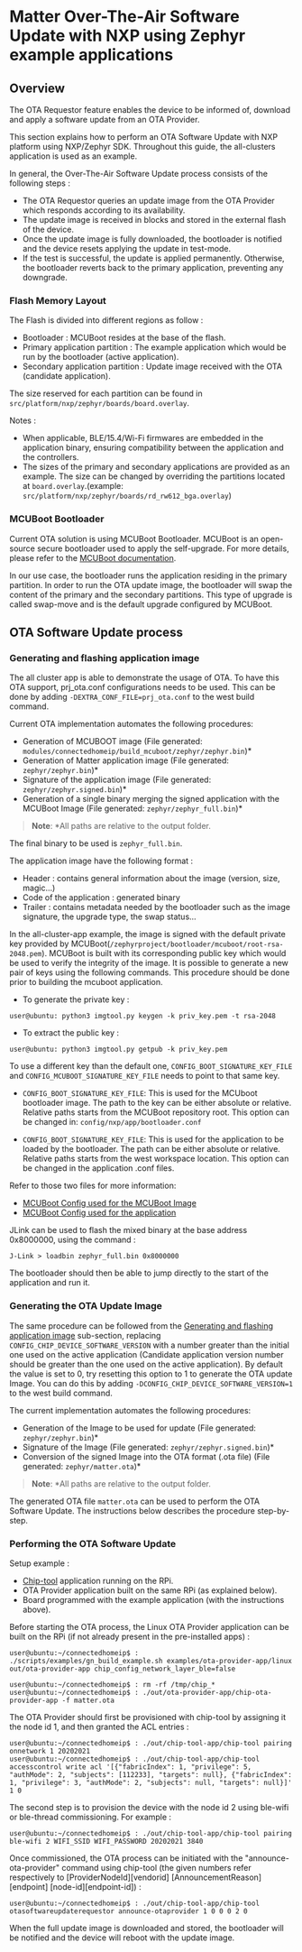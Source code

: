 # Matter Over-The-Air Software Update with NXP using Zephyr example applications

## Overview

The OTA Requestor feature enables the device to be informed of, download and
apply a software update from an OTA Provider.

This section explains how to perform an OTA Software Update with NXP platform
using NXP/Zephyr SDK. Throughout this guide, the all-clusters application is
used as an example.

In general, the Over-The-Air Software Update process consists of the following
steps :

-   The OTA Requestor queries an update image from the OTA Provider which
    responds according to its availability.
-   The update image is received in blocks and stored in the external flash of
    the device.
-   Once the update image is fully downloaded, the bootloader is notified and
    the device resets applying the update in test-mode.
-   If the test is successful, the update is applied permanently. Otherwise, the
    bootloader reverts back to the primary application, preventing any
    downgrade.

### Flash Memory Layout

The Flash is divided into different regions as follow :

-   Bootloader : MCUBoot resides at the base of the flash.
-   Primary application partition : The example application which would be run
    by the bootloader (active application).
-   Secondary application partition : Update image received with the OTA
    (candidate application).

The size reserved for each partition can be found in `src/platform/nxp/zephyr/boards/board.overlay`.

Notes :

-   When applicable, BLE/15.4/Wi-Fi firmwares are embedded in the application
    binary, ensuring compatibility between the application and the controllers.
-   The sizes of the primary and secondary applications are provided as an
    example. The size can be changed by overriding the partitions located at `board.overlay`.(example: `src/platform/nxp/zephyr/boards/rd_rw612_bga.overlay`)

### MCUBoot Bootloader

Current OTA solution is using MCUBoot Bootloader. MCUBoot is an open-source secure bootloader 
used to apply the self-upgrade. For more details, please refer to the
[MCUBoot documentation](https://github.com/mcu-tools/mcuboot/blob/main/docs/design.md).

In our use case, the bootloader runs the application residing in the primary
partition. In order to run the OTA update image, the bootloader will swap the
content of the primary and the secondary partitions. This type of upgrade is
called swap-move and is the default upgrade configured by MCUBoot.

## OTA Software Update process

### Generating and flashing application image

The all cluster app is able to demonstrate the usage of OTA. To have this
OTA support, prj_ota.conf configurations needs to be used. This can be done
by adding `-DEXTRA_CONF_FILE=prj_ota.conf` to the west build command.

Current OTA implementation automates the following procedures:
-   Generation of MCUBOOT image                                 (File generated: `modules/connectedhomeip/build_mcuboot/zephyr/zephyr.bin`)*
-   Generation of Matter application image                      (File generated: `zephyr/zephyr.bin`)*
-   Signature of the application image                          (File generated: `zephyr/zephyr.signed.bin`)*
-   Generation of a single binary merging the signed application 
    with the MCUBoot Image                                      (File generated: `zephyr/zephyr_full.bin`)*

>**Note**: *All paths are relative to the output folder.

The final binary to be used is `zephyr_full.bin`.

The application image have the following format :

-   Header : contains general information about the image (version, size,
    magic...)
-   Code of the application : generated binary
-   Trailer : contains metadata needed by the bootloader such as the image
    signature, the upgrade type, the swap status...

In the all-cluster-app example, the image is signed with the default private key provided by MCUBoot(`/zephyrproject/bootloader/mcuboot/root-rsa-2048.pem`).
MCUBoot is built with its corresponding public key which would be used to
verify the integrity of the image. It is possible to generate a new pair of
keys using the following commands. This procedure should be done prior to
building the mcuboot application.

-   To generate the private key :

```
user@ubuntu: python3 imgtool.py keygen -k priv_key.pem -t rsa-2048
```

-   To extract the public key :

```
user@ubuntu: python3 imgtool.py getpub -k priv_key.pem
```
To use a different key than the default one, `CONFIG_BOOT_SIGNATURE_KEY_FILE`
and `CONFIG_MCUBOOT_SIGNATURE_KEY_FILE` needs to point to that same key.

-   `CONFIG_BOOT_SIGNATURE_KEY_FILE`: This is used for the MCUboot bootloader
    image. The path to the key can be either absolute or relative. Relative paths
    starts from the MCUBoot repository root.
    This option can be changed in: `config/nxp/app/bootloader.conf`

-   `CONFIG_BOOT_SIGNATURE_KEY_FILE`: This is used for the application to be
    loaded by the bootloader. The path can be either absolute or relative. Relative paths starts from the west workspace location.
    This option can be changed in the application .conf files.

Refer to those two files for more information:
-   [MCUBoot Config used for the MCUBoot Image](https://github.com/zephyrproject-rtos/mcuboot/blob/main/boot/zephyr/Kconfig)
-   [MCUBoot Config used for the application](https://github.com/zephyrproject-rtos/zephyr/blob/main/modules/Kconfig.mcuboot)

JLink can be used to flash the mixed binary at the base address 0x8000000, using the
command :

```
J-Link > loadbin zephyr_full.bin 0x8000000
```

The bootloader should then be able to jump directly to the start of the
application and run it.

### Generating the OTA Update Image

The same procedure can be followed from the 
[Generating and flashing application image](#generating-and-flashing-application-image)
sub-section, replacing `CONFIG_CHIP_DEVICE_SOFTWARE_VERSION` with a number greater than the initial one used on the active application (Candidate application version number
should be greater than the one used on the active application). By default the value is set
to 0, try resetting this option to 1 to generate the OTA update Image.
You can do this by adding `-DCONFIG_CHIP_DEVICE_SOFTWARE_VERSION=1` to the west
build command.

The current implementation automates the following procedures:
-   Generation of the Image to be used for update                   (File generated: `zephyr/zephyr.bin`)*
-   Signature of the Image                                          (File generated: `zephyr/zephyr.signed.bin`)*
-   Conversion of the signed Image into the OTA format (.ota file)  (File generated: `zephyr/matter.ota`)*

>**Note**: *All paths are relative to the output folder.

The generated OTA file `matter.ota` can be used to perform the OTA Software Update. The instructions below describes the procedure step-by-step.

### Performing the OTA Software Update

Setup example :

-   [Chip-tool](../../examples/chip-tool/README.md) application running on the
    RPi.
-   OTA Provider application built on the same RPi (as explained below).
-   Board programmed with the example application (with the instructions
    above).

Before starting the OTA process, the Linux OTA Provider application can be built
on the RPi (if not already present in the pre-installed apps) :

```
user@ubuntu:~/connectedhomeip$ : ./scripts/examples/gn_build_example.sh examples/ota-provider-app/linux out/ota-provider-app chip_config_network_layer_ble=false

user@ubuntu:~/connectedhomeip$ : rm -rf /tmp/chip_*
user@ubuntu:~/connectedhomeip$ : ./out/ota-provider-app/chip-ota-provider-app -f matter.ota
```

The OTA Provider should first be provisioned with chip-tool by assigning it the
node id 1, and then granted the ACL entries :

```
user@ubuntu:~/connectedhomeip$ : ./out/chip-tool-app/chip-tool pairing onnetwork 1 20202021
user@ubuntu:~/connectedhomeip$ : ./out/chip-tool-app/chip-tool accesscontrol write acl '[{"fabricIndex": 1, "privilege": 5, "authMode": 2, "subjects": [112233], "targets": null}, {"fabricIndex": 1, "privilege": 3, "authMode": 2, "subjects": null, "targets": null}]' 1 0
```

The second step is to provision the device with the node id 2 using ble-wifi or
ble-thread commissioning. For example :

```
user@ubuntu:~/connectedhomeip$ : ./out/chip-tool-app/chip-tool pairing ble-wifi 2 WIFI_SSID WIFI_PASSWORD 20202021 3840
```

Once commissioned, the OTA process can be initiated with the
"announce-ota-provider" command using chip-tool (the given numbers refer
respectively to [ProviderNodeId][vendorid] [AnnouncementReason][endpoint]
[node-id][endpoint-id]) :

```
user@ubuntu:~/connectedhomeip$ : ./out/chip-tool-app/chip-tool otasoftwareupdaterequestor announce-otaprovider 1 0 0 0 2 0
```

When the full update image is downloaded and stored, the bootloader will be
notified and the device will reboot with the update image.
